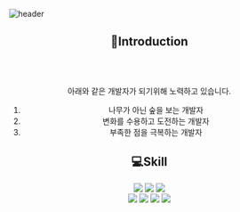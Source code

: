 <!-- ### Hi there 👋 -->

<!-- 헤더 -->
![header](https://capsule-render.vercel.app/api?type=slice&color=auto&height=200&section=header&text=Hello&desc=I'm%20HyeongMin&fontSize=60&rotate=14&fontAlignY=25&fontAlign=75&descAlignY=43&descAlign=80&&animation=twinkling)

<div align=center>
<!-- 소개 -->

 ## 👋Introduction
 <br/><br/>
 
 아래와 같은 개발자가 되기위해 노력하고 있습니다.
 
 1. 나무가 아닌 숲을 보는 개발자
 2. 변화를 수용하고 도전하는 개발자
 3. 부족한 점을 극복하는 개발자
 
 <!--기술스택-->
 ## 💻Skill
 
  <img src="https://img.shields.io/badge/JAVA-61DAFB?style=flat&logo=JAVA&logoColor=white"/>
  <img src="https://img.shields.io/badge/JavaScript-764ABC?style=flat&logo=JavaScript&logoColor=white"/>
  <img src="https://img.shields.io/badge/Spring-CC6699?style=flat&logo=Spring&logoColor=white"/><br>
  <img src="https://img.shields.io/badge/Docker-4FC08D?style=flat&logo=Docker&logoColor=white"/>
  <img src="https://img.shields.io/badge/HTML5-E34F26?style=flat-square&logo=HTML5&logoColor=white"/>
  <img src="https://img.shields.io/badge/CSS-1572B6?style=flat-square&logo=CSS3&logoColor=white"/>
  <img src="https://img.shields.io/badge/MariaDB-1F305F?style=for-flat-square&logo=MariaDB&logoColor=white"/>
 
 <br/><br/>
 
 <!--## 📋Stats -->

  

 
</div>
<!--
**hyeongminyoo/hyeongminyoo** is a ✨ _special_ ✨ repository because its `README.md` (this file) appears on your GitHub profile.

Here are some ideas to get you started:

- 🔭 I’m currently working on ...
- 🌱 I’m currently learning ...
- 👯 I’m looking to collaborate on ...
- 🤔 I’m looking for help with ...
- 💬 Ask me about ...
- 📫 How to reach me: ...
- 😄 Pronouns: ...
- ⚡ Fun fact: ...
-->
